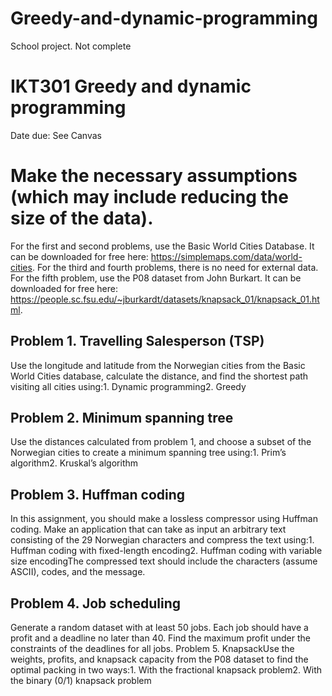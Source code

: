 # Greedy-and-dynamic-programming
School project. Not complete


# IKT301 Greedy and dynamic programming
Date due: See Canvas 
# Make the necessary assumptions (which may include reducing the size of the data). 
For the first and second problems, use the Basic World Cities Database. It can be downloaded for free here: https://simplemaps.com/data/world-cities.
For the third and fourth problems, there is no need for external data. 
For the fifth problem, use the P08 dataset from John Burkart. It can be downloaded for free here: https://people.sc.fsu.edu/~jburkardt/datasets/knapsack_01/knapsack_01.html. 

## Problem 1. Travelling Salesperson (TSP)
Use the longitude and latitude from the Norwegian cities from the Basic World Cities database, calculate the distance, and find the shortest path visiting all cities using:1.   Dynamic programming2.   Greedy
## Problem 2. Minimum spanning tree
Use the distances calculated from problem 1, and choose a subset of the Norwegian cities to create a minimum spanning tree using:1.   Prim’s algorithm2.   Kruskal’s algorithm 
## Problem 3. Huffman coding
In this assignment, you should make a lossless compressor using Huffman coding. Make an application that can take as input an arbitrary text consisting of the 29 Norwegian characters and compress the text using:1.   Huffman coding with fixed-length encoding2.   Huffman coding with variable size encodingThe compressed text should include the characters (assume ASCII), codes, and the message.
## Problem 4. Job scheduling
Generate a random dataset with at least 50 jobs. Each job should have a profit and a deadline no later than 40. Find the maximum profit under the constraints of the deadlines for all jobs. Problem 5. KnapsackUse the weights, profits, and knapsack capacity from the P08 dataset to find the optimal packing in two ways:1.   With the fractional knapsack problem2.   With the binary (0/1) knapsack problem

